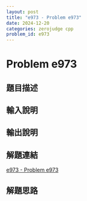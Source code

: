 ```yaml
---
layout: post
title: "e973 - Problem e973"
date: 2024-12-20
categories: zerojudge cpp
problem_id: e973
---
```


# Problem e973

## 題目描述



## 輸入說明



## 輸出說明



## 解題連結

[e973 - Problem e973](https://zerojudge.tw/ShowProblem?problemid=e973)

## 解題思路


